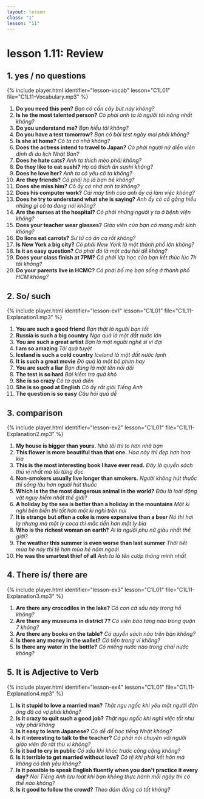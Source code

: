 ```yaml
---
layout: lesson
class: "1"
lesson: "11"
---
```



# lesson 1.11: Review 

## 1. yes / no questions
{% include player.html identifier="lesson-vocab" lesson="C1L01" file="C1L11-Vocabulary.mp3" %}

1.  **Do you need this pen?** *Bạn có cần cây bút này không?*
2.  **Is he the most talented person?** *Có phải anh ta là người tài năng nhất không?*
3.  **Do you understand me?** *Bạn hiểu tôi không?*
4.  **Do you have a test tomorrow?** *Bạn có bài test ngày mai phải không?*
5.  **Is she at home?** *Cô ta có nhà không?*
6.  **Does the actress intend to travel to Japan?** *Có phải người nữ diễn viên định đi du lịch Nhật Bản?*
7.  **Does he hate cats?** *Anh ta thích mèo phải không?*
8.  **Do they like to eat sushi?** *Họ có thích ăn sushi không?*
9.  **Does he love her?** *Anh ta có yêu cô ta không?*
10. **Are they friends?** *Có phải họ là bạn bè không?*
11. **Does she miss him?** *Cô ấy có nhớ anh ta không?*
12. **Does his computer work?** *Cái máy tính của anh ấy có làm việc không?*
13. **Does he try to understand what she is saying?** *Anh ấy có cố gắng hiểu những gì cô ta đang nói không?*
14. **Are the nurses at the hospital?** *Có phải những người y ta ở bệnh viện không?*
15. **Does your teacher wear glasses?** *Giáo viên của bạn có mang mắt kính không?*
16. **Do lions eat carrots?** *Sư tử có ăn cà rốt không?*
17. **Is New York a big city?** *Có phải New York là một thành phố lớn không?*
18. **Is it an easy question?** *Có phải đó là một câu hỏi dễ không?*
19. **Does your class finish at 7PM?** *Có phải lớp học của bạn kết thúc lúc 7h tối không?*
20. **Do your parents live in HCMC?** *Có phải bố mẹ bạn sống ở thành phố HCM không?*

## 2. So/ such
{% include player.html identifier="lesson-ex1" lesson="C1L01" file="C1L11-Explanation1.mp3" %}

1. **You are such a good friend** *Bạn thật là người bạn tốt*
2. **Russia is such a big country** *Nga quả là một đất nước lớn*
3. **You are such a great artist** *Bạn là một người nghệ sĩ vĩ đại*
4. **I am so amazing** *Tôi quá tuyệt*
5. **Iceland is such a cold country** *Iceland là một đất nước lạnh*
6. **It is such a great movie** *Đó quả là một bộ phim hay*
7. **You are such a liar** *Bạn đúng là một tên nói dối*
8. **The test is so hard** *Bài kiểm tra quá khó*
9. **She is so crazy** *Cô ta quá điên*
10. **She is so good at English** *Cô ấy rất giỏi Tiếng Anh*
11. **The question is so easy** *Câu hỏi quá dễ*

## 3. comparison
{% include player.html identifier="lesson-ex2" lesson="C1L01" file="C1L11-Explanation2.mp3" %}
1.  **My house is bigger than yours.** *Nhà tôi thì to hơn nhà bạn*
2.  **This flower is more beautiful than that one.** *Hoa này thì đẹp hơn hoa kia*
3.  **This is the most interesting book I have ever read.** *Đây là quyển sách thú vị nhất mà tôi từng đọc*
4.  **Non-smokers usually live longer than smokers.** *Người không hút thuốc thì sống lâu hơn người hút thuốc*
5.  **Which is the the most dangerous animal in the world?** *Đâu là loài động vật nguy hiểm nhất thế giới?*
6.  **A holiday by the sea is better than a holiday in the mountains** *Một kì nghỉ bên biển thì tốt hơn một kì nghỉ trên núi*
7.  **It is strange but often a coke is more expensive than a beer** *Nó thì hơi lạ nhưng mà một ly coca thì mắc tiền hơn một ly bia*
8.  **Who is the richest woman on earth?** *Ai là người phụ nữ giàu nhất thế giới?*
9.  **The weather this summer is even worse than last summer** *Thời tiết mùa hè này thì tệ hơn mùa hè năm ngoái*
10.  **He was the smartest thief of all** *Anh ta là tên cướp thông minh nhất*

## 4. There is/ there are
{% include player.html identifier="lesson-ex3" lesson="C1L01" file="C1L11-Explanation3.mp3" %}

1. **Are there any crocodiles in the lake?** *Có con cá sấu này trong hồ không?*
2. **Are there any museums in district 7?** *Có viện bảo tàng nào trong quận 7 không?*
3. **Are there any books on the table?** *Có quyển sách nào trên bàn không?*
4. **Is there any money in the wallet?** *Có tiền trong ví không?*
5. **Is there any water in the bottle?** *Có miếng nước nào trong chai nước không?*

## 5. It is Adjective to Verb
{% include player.html identifier="lesson-ex4" lesson="C1L01" file="C1L11-Explanation4.mp3" %}

1. **Is it stupid to love a married man?** *Thật ngu ngốc khi yêu một người đàn ông đã có vợ phải không?*
2. **Is it crazy to quit such a good job?** *Thật ngu ngốc khi nghỉ việc tốt như vậy phải không*
3. **Is it easy to learn Japanese?** *Có dễ để học tiếng Nhật không?*
4. **Is it interesting to talk to the teacher?** *Có phải nói chuyện với người giáo viên đó rất thú vị không?*
5. **Is it bad to cry in public** *Có xấu khi khóc trước công cộng không?*
6. **Is it terrible to get married without love?**
*Có tệ khi phải kết hôn mà không có tình yêu không?*
7. **Is it possible to speak English fluently when you don't practice it every day?**
*Nói Tiếng Anh lưu loát khi bạn không thực hành mỗi ngày thì có thể nào không?*
8. **Is it good to follow the crowd?** *Theo đám đông có tốt không?*
 
